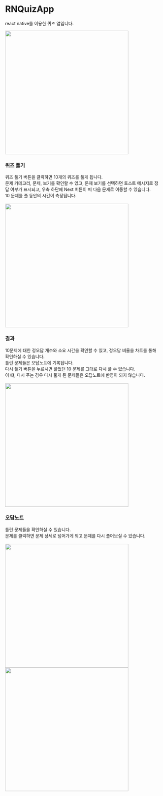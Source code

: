 # RNQuizApp
react native를 이용한 퀴즈 앱입니다. <br />


<!-- ![Screenshot_1628788552](https://user-images.githubusercontent.com/59302192/129240467-938c5e36-a0bb-42aa-b235-db27e105d731.png) -->
<img src="https://user-images.githubusercontent.com/59302192/129240467-938c5e36-a0bb-42aa-b235-db27e105d731.png" width="400" />

### 퀴즈 풀기
퀴즈 풀기 버튼을 클릭하면 10개의 퀴즈를 풀게 됩니다.<br />
문제 카테고리, 문제, 보기를 확인할 수 있고, 문제 보기를 선택하면 토스트 메시지로 정답 여부가 표시되고, 우측 하단에 Next 버튼이 떠 다음 문제로 이동할 수 있습니다.<br />
10 문제를 풀 동안의 시간이 측정됩니다. <br />
<br />
<img src="https://user-images.githubusercontent.com/59302192/129241042-f9e61a72-c2c0-406e-b484-a1640d1bd5a8.png" width="400" />

### 결과
10문제에 대한 정오답 개수와 소요 시간을 확인할 수 있고, 정오답 비율을 차트를 통해 확인하실 수 있습니다.<br />
틀린 문제들은 오답노트에 기록됩니다. <br />
다시 풀기 버튼을 누르시면 풀었던 10 문제를 그대로 다시 풀 수 있습니다.<br />
이 떄, 다시 푸는 경우 다시 풀게 된 문제들은 오답노트에 반영이 되지 않습니다. <br /><br />
<img src="https://user-images.githubusercontent.com/59302192/129241466-f0d99ad6-7f39-4ec3-ae34-9f08580ab812.png" width="400" />

### 오답노트
틀린 문제들을 확인하실 수 있습니다.<br />
문제를 클릭하면 문제 상세로 넘어가게 되고 문제를 다시 풀어보실 수 있습니다. <br /><br />
<img src="https://user-images.githubusercontent.com/59302192/129241840-7dbe609b-af7d-496c-85c0-402495d8aa7a.png" width="400" />
<img src="https://user-images.githubusercontent.com/59302192/129242233-d20741bc-141c-4359-af63-063258944de9.png" width="400" />







